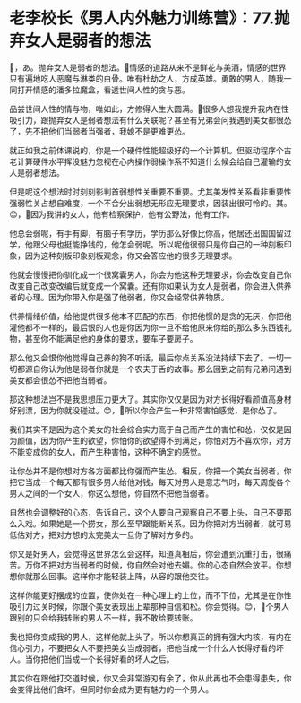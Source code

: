 # 老李校长《男人内外魅力训练营》：77.抛弃女人是弱者的想法

🎼，あ。抛弃女人是弱者的想法。🎼情感的道路从来不是鲜花与美酒，情感的世界只有遍地吃人恶魔与淋类的白骨。唯有杜劫之人，方成英雄。勇敢的男人，随我一同打开情感的潘多拉魔盒，看透世间人性的贪与恶。

品尝世间人性的情与物，唯如此，方修得人生大圆满。🎼很多人想我提升我内在性吸引力，跟抛弃女人是弱者想法有什么关联呢？甚至有兄弟会问我遇到美女都很怂了，先不把他们当弱者当强者，我媳不是更难更怂。

就正如我之前体课说的，你是一个硬件性能超级好的一个计算机。但驱动程序个古老计算硬件水平挥没魅力忽视在心内操作弱操作系不知道什么候会给自己灌输的女人是弱者想法。

但是呢这个想法时时刻刻影判首弱想性关重要不重要。尤其美发性关系看非重要性强弱性关占想自难度，一个不合分出弱想无形应无理要求，因装出很可怜的。其。😊，🎼因为我讲的女人，他有检察保护，他有公野法，他有工作。

他总会弱呢，有手有脚，有脑子有学历，学历那么好像比你高，他居还出国国留过学，他跟父母也挺能挣钱的，他怎会弱呢。所以呢他很弱只是你自己的一种刻板印象，因为这种刻板印象刻板观念，你又会答应他的很多无理要求。

他就会慢慢把你驯化成一个很窝囊男人，你会为他这种无理要求，你会改变自己你改变自己改变改编后就变成一个窝囊。还有你如果认为女人是弱者，你会进入供养者的心理。因为你带入你是强了他弱者，你又会经常供养物质。

供养情绪价值，给他提供很多他本不匹配的东西，你把他惯的是贪的无厌，你把他灌他都不一样的，最后恨的人也是你因为你一旦不给他原来你给的那么多东西钱礼物，甚至你不能满足他的身体的要求，要车子要房子。

那么他又会恨你他觉得自己养的狗不听话，最后你点关系没法持续下去了。一切一切都源自你认为他是弱者你就是一个农夫于舌的故事。那么回到之前有兄弟问遇到美女都会很怂不把他当弱者。

那这种想法岂不是我思想压力更大了。其实你仅仅是因为对方长得好看颜值高身材好别漂，因为你就没碰过。😊，🎼所以你会产生一种非常害怕感觉，是你怂了。

我们其实不是因为这个美女的社会综合实力高于自己而产生的害怕和怂，仅仅是因为颜值，因为你产生的欲望，你怕你的欲望得不到满足，你怕对方不喜欢你，对方不能变成你的女人，而产生种害怕，这种不确定的感觉。

让你怂并不是你想对方各方面都比你强而产生怂。相反，你把一个美女当弱者，你把它当成一个每天都有很多男人给他对钱，每天对男人是意志气时，每天周旋各个男人之间的一个女人，你这么想他，你自然不把他当弱者。

自然也会调整好的心态，告诉自己，这个人要自己观察自己不要上头，自己不要那么入戏。如果她是一个捞女，那么至早跟能断关系。因为你把对方当弱者，就可易低估对方，把对方想的太完美太一旦你了解对方多的。

你又是好男人，会觉得这世界怎么会这样，知道真相后，你会遭到沉重打击，很痛苦。万你不把对方当弱者的时候，你自然会对他去媚。你的心态自然会放平。你想想你就那么回事。这样你才能轻装上阵，从容的跟他交往。

这样你能更好摆成的位置，使你处在一种心理上的上位，而不下位，尤其是在你性吸引力过关时候，你跟个美女表现出上辈那种自信和松。你会觉得。😊，🎼个男人跟别的只会给我转账的男人不一样，我不敢给要转账。

我也把你变成我的男人，这样他就上头了。所以你想真正的拥有强大内核，有内在信心引力，不要把女人不要把美女当成弱者，把他当成一个什么人长得好看的坏人。当你把他们当成一个长得好看的坏人之后。

其实你在跟他打交道时候，你又会非常游刃有余了，你从此再也不会患得患失，你会变得比他们含坏。但同时你会成为更有魅力的一个男人。

